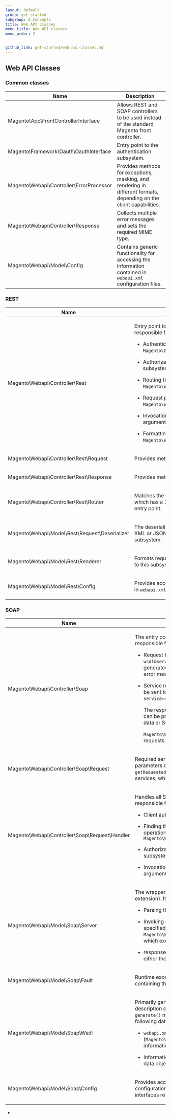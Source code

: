 ```yaml
---
layout: default
group: get-started
subgroup: A_Concepts
title: Web API classes
menu_title: Web API classes
menu_order: 2


github_link: get-started/web-api-classes.md
---
```


<h2>Web API Classes</h2>

<h3>Common classes</h3>

<table>
<thead>
<tr>
<th>Name</th>
<th>Description</th>
</tr>
</thead>
<body>
<tr>
<td>Magento\App\FrontControllerInterface</td>
<td>Allows REST and SOAP controllers to be used instead of the standard Magento front controller.</td>
</tr>
<tr>
<td>Magento\Framework\Oauth\OauthInterface</td>
<td>Entry point to the authentication subsystem.</td>
</tr>
<tr>
<td>Magento\Webapi\Controller\ErrorProcessor</td>
<td>Provides methods for exceptions, masking, and rendering in different formats, depending on the client capabilities.</td>
</tr>
<tr>
<td>Magento\Webapi\Controller\Response</td>
<td>Collects multiple error messages and sets the required MIME type.</td>
</tr>
<tr>
<td>Magento\Webapi\Model\Config</td>
<td>Contains generic functionality for accessing the information contained in <code>webapi.xml</code> configuration files.
</td>
</tr>
</body>
</table>


<h3>REST</h3>

<table>
<thead>
<tr>
<th>Name</th>
<th>Description</th>
</tr>
</thead>
<tbody>
<tr>
<td>Magento\Webapi\Controller\Rest</td>
<td><p>Entry point to the REST APIs. The <code>dispatch()</code> method is responsible for processing all incoming requests:</p>
<ul>
<li><p>Authentication (is delegated to <code>Magento\Oauth\OauthInterface</code>)</p></li>
<li><p>Authorization (is delegated to Webapi authorization subsystem)</p></li>
<li><p>Routing (is delegated to <code>Magento\Webapi\Controller\Rest\Router</code>)</p></li>
<li><p>Request parsing (is delegated to <code>Magento\Webapi\Controller\Rest\Request\Deserializer</code>)</p></li>
<li><p>Invocation of necessary service method with provided arguments</p></li>
<li><p>Formatting response (is delegated to <code>Magento\Webapi\Controller\Rest\Response\Renderer</code>)</p></li>
</ul>

</td>
</tr>
<tr>
<td>Magento\Webapi\Controller\Rest\Request</td>
<td><p>Provides methods for requesting data.</p></td>
</tr>
<tr>
<td>Magento\Webapi\Controller\Rest\Response</td>
<td><p>Provides methods for returning a response.</p></td>
</tr>
<tr>
<td>Magento\Webapi\Controller\Rest\Router</td>
<td><p>Matches the current REST request to a concrete route, which has a 1:1 relation to a service method. <code>match()</code> is an entry point.</p></td>
</tr>
<tr>
<td>Magento\Webapi\Model\Rest\Request\Deserializer</td>
<td><p>The deserializer subsystem parses a request provided in XML or JSON format. <code>deserialize()</code> is an entry point to this subsystem.</p></td>
</tr>
<tr>
<td>Magento\Webapi\Model\Rest\Renderer</td>
<td><p>Formats request in XML or JSON. <code>render()</code> is an entry point to this subsystem.</p>
</td>
</tr>
<tr>
<td>Magento\Webapi\Model\Rest\Config</td>
<td><p>Provides access to information about REST routes defined in <code>webapi.xml</code> files.</p></td>
</tr>
</tbody>
</table>


<h3>SOAP</h3>

<table>
<thead>
<tr>
<th>Name</th>
<th>Description</th>
</tr>
</thead>
<tbody>
<tr>
<td>Magento\Webapi\Controller\Soap</td>
<td><p>The entry point to the SOAP API. The <code>dispatch()</code> method is responsible for processing of two request types:</p>
<ul>
<li>
<p>Request for WSDL, e.g. <code>http://host.com/soap/default?wsdl&service=catalogProductV1</code>. Response is always generated in XML format: either valid WSDL document or error message</p></li>
<li><p>Service method invocation via SOAP operation. Data should be sent to URL like <code>http://host.com/soap/default?service=catalogProductV1</code>.</p>
<p>The response always contains a valid SOAP envelope that can be processed by SOAP clients. The envelope can contain data or SOAP fault.</p>
<p><code>Magento\Webapi\Model\Soap\Server</code> is used to process these requests.</p>
</li></ul>
</td>
</tr>
<tr>
<td>Magento\Webapi\Controller\Soap\Request</td>
<td><p>Required services and their versions must be specified in GET parameters during each request to SOAP API. The <code>getRequestedServices()</code> method allows to get list of requested services, which is used for WSDL generation.</p></td>
</tr>
<tr>
<td>Magento\Webapi\Controller\Soap\Request\Handler</td>
<td><p>Handles all SOAP requests using the  <code>__call()</code> method, which is responsible for:</p>
<ul><li><p>Client authentication</p></li>
<li><p>Finding the service method matching the requested SOAP operation. Most of this work is delegated to <code>Magento\Webapi\Model\Soap\Config</code></p></li>
<li><p>Authorization (is delegated to Webapi authorization subsystem)</p></li>
<li><p>Invocation of necessary service method with provided arguments</p></li></ul>
</td>
</tr>
<tr>
<td>Magento\Webapi\Model\Soap\Server</td>
<td><p>The wrapper for SoapServer (defined in the PHP SOAP extension). It is responsible for SOAP request processing:</p>
<ul>
<li><p>Parsing the SOAP envelope</p></li>
<li><p>Invoking of specified SOAP operation with arguments specified in envelope body. All calls fall back to <code>Magento\Webapi\Controller\Soap\Request\Handler::__call()</code>, which executes the necessary service method.</p></li>
<li><p>response formatting as valid SOAP envelope containing either the body or a fault.</p></li></ul>
</td>
</tr>
<tr>
<td>Magento\Webapi\Model\Soap\Fault</td>
<td><p>Runtime exception, which generates a valid SOAP envelope containing the fault with details, as per the SOAP 1.2 standard.</p>
</td>
</tr>
<tr>
<td>Magento\Webapi\Model\Soap\Wsdl</td>
<td><p>Primarily generates the WSDL document, which will contain a description of all services specified via GET parameters. The <code>generate()</code>  method is the entry point to this subsystem. The following data is used for WSDL generation:</p>
<ul>
<li><p><code>webapi.xml</code> configuration of requested services (<code>Magento\Webapi\Model\Soap\Config</code> gets the necessary information.)</p></li>
<li><p>Information about requested services interfaces and service data objects collected using reflection.</p></li></ul>
</td>
</tr>
<tr>
<td>Magento\Webapi\Model\Soap\Config</td>
<td><p>Provides access to information collected from <code>webapi.xml</code> configuration files, service payload schemas, and service interfaces reflection.</p></td>
</tr>
</tbody>
</table>


 - 

